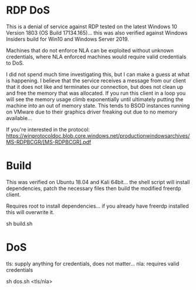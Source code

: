 # RDP DoS

This is a denial of service against RDP tested on the latest Windows 10 Version 1803 (OS Build 17134.165)... this was also verified against Windows Insiders build for Win10 and Windows Server 2019.

Machines that do not enforce NLA can be exploited without unknown credentials, where NLA enforced machines would require valid credentials to DoS.

I did not spend much time investigating this, but I can make a guess at what is happening. I believe that the service receives a message from our client that it does not like and terminates our connection, but does not clean up and free the memory that was allocated. If you run this client in a loop you will see the memory usage climb exponentially until ultimately putting the machine into an out of memory state. This tends to BSOD instances running on VMware due to their graphics driver freaking out due to no memory available... 


If you're interested in the protocol: https://winprotocoldoc.blob.core.windows.net/productionwindowsarchives/MS-RDPBCGR/[MS-RDPBCGR].pdf


# Build

This was verified on Ubuntu 18.04 and Kali 64bit... the shell script will install dependencies, patch the necessary files then build the modified freerdp client.

Requires root to install dependencies... if you already have freerdp installed this will overwrite it.

sh build.sh  

# DoS

tls: supply anything for credentials, does not matter...
nla: requires valid credentials

sh dos.sh <ip> <username> <password> <tls/nla>
